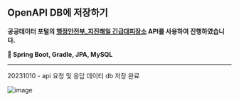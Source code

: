 
## OpenAPI DB에 저장하기

<b> 공공데이터 포털의 [행정안전부_지진해일 긴급대피장소](https://www.data.go.kr/tcs/dss/selectApiDataDetailView.do?publicDataPk=3058512) API를 사용하여 진행하였습니다. </b>

<b> 🔨 Spring Boot, Gradle, JPA, MySQL </b>

<hr/>

20231010 - api 요청 및 응답 데이터 db 저장 완료

![image](https://github.com/rriverr/OpenApiToDB/assets/98695286/b22cf8cd-a524-4963-9f6d-4e7c3dd87ebf)
